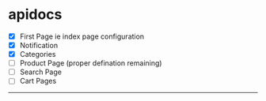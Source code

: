 # apidocs
- [x] First Page ie index page configuration
- [x] Notification
- [x] Categories
- [ ] Product Page (proper defination remaining)
- [ ] Search Page
- [ ] Cart Pages
---
